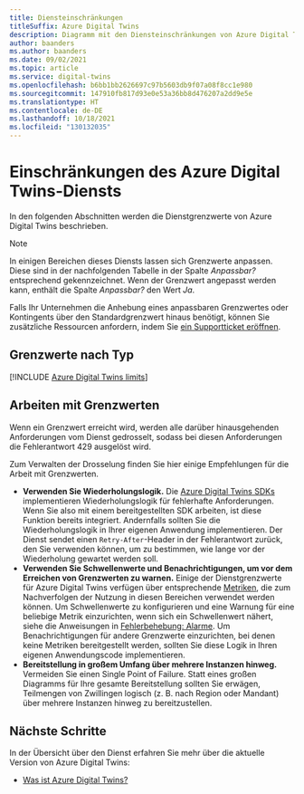 ```yaml
---
title: Diensteinschränkungen
titleSuffix: Azure Digital Twins
description: Diagramm mit den Diensteinschränkungen von Azure Digital Twins.
author: baanders
ms.author: baanders
ms.date: 09/02/2021
ms.topic: article
ms.service: digital-twins
ms.openlocfilehash: b6bb1bb2626697c97b5603db9f07a08f8cc1e980
ms.sourcegitcommit: 147910fb817d93e0e53a36bb8d476207a2dd9e5e
ms.translationtype: HT
ms.contentlocale: de-DE
ms.lasthandoff: 10/18/2021
ms.locfileid: "130132035"
---
```

# <a name="azure-digital-twins-service-limits"></a>Einschränkungen des Azure Digital Twins-Diensts

In den folgenden Abschnitten werden die Dienstgrenzwerte von Azure Digital Twins beschrieben.

> [!NOTE]
> In einigen Bereichen dieses Diensts lassen sich Grenzwerte anpassen. Diese sind in der nachfolgenden Tabelle in der Spalte *Anpassbar?* entsprechend gekennzeichnet. Wenn der Grenzwert angepasst werden kann, enthält die Spalte *Anpassbar?* den Wert *Ja*.
>
> Falls Ihr Unternehmen die Anhebung eines anpassbaren Grenzwertes oder Kontingents über den Standardgrenzwert hinaus benötigt, können Sie zusätzliche Ressourcen anfordern, indem Sie [ein Supportticket eröffnen](https://ms.portal.azure.com/#blade/Microsoft_Azure_Support/HelpAndSupportBlade/newsupportrequest).

## <a name="limits-by-type"></a>Grenzwerte nach Typ

[!INCLUDE [Azure Digital Twins limits](../../includes/digital-twins-limits.md)]

## <a name="working-with-limits"></a>Arbeiten mit Grenzwerten

Wenn ein Grenzwert erreicht wird, werden alle darüber hinausgehenden Anforderungen vom Dienst gedrosselt, sodass bei diesen Anforderungen die Fehlerantwort 429 ausgelöst wird.

Zum Verwalten der Drosselung finden Sie hier einige Empfehlungen für die Arbeit mit Grenzwerten.
* **Verwenden Sie Wiederholungslogik.** Die [Azure Digital Twins SDKs](concepts-apis-sdks.md) implementieren Wiederholungslogik für fehlerhafte Anforderungen. Wenn Sie also mit einem bereitgestellten SDK arbeiten, ist diese Funktion bereits integriert. Andernfalls sollten Sie die Wiederholungslogik in Ihrer eigenen Anwendung implementieren. Der Dienst sendet einen `Retry-After`-Header in der Fehlerantwort zurück, den Sie verwenden können, um zu bestimmen, wie lange vor der Wiederholung gewartet werden soll.
* **Verwenden Sie Schwellenwerte und Benachrichtigungen, um vor dem Erreichen von Grenzwerten zu warnen.** Einige der Dienstgrenzwerte für Azure Digital Twins verfügen über entsprechende [Metriken](troubleshoot-metrics.md), die zum Nachverfolgen der Nutzung in diesen Bereichen verwendet werden können. Um Schwellenwerte zu konfigurieren und eine Warnung für eine beliebige Metrik einzurichten, wenn sich ein Schwellenwert nähert, siehe die Anweisungen in [Fehlerbehebung: Alarme](troubleshoot-alerts.md). Um Benachrichtigungen für andere Grenzwerte einzurichten, bei denen keine Metriken bereitgestellt werden, sollten Sie diese Logik in Ihren eigenen Anwendungscode implementieren.
* **Bereitstellung in großem Umfang über mehrere Instanzen hinweg.** Vermeiden Sie einen Single Point of Failure. Statt eines großen Diagramms für Ihre gesamte Bereitstellung sollten Sie erwägen, Teilmengen von Zwillingen logisch (z. B. nach Region oder Mandant) über mehrere Instanzen hinweg zu bereitzustellen. 

## <a name="next-steps"></a>Nächste Schritte

In der Übersicht über den Dienst erfahren Sie mehr über die aktuelle Version von Azure Digital Twins:
* [Was ist Azure Digital Twins?](overview.md)
